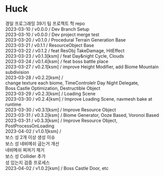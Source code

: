 # Huck       
       
경일 프로그래밍 39기 팀 프로젝트 헉 repo        
2023-03-10 / v0.0.0 / Dev Branch Setup      
2023-03-10 / v0.0.0 / Dev project merge test      
2023-03-20 / v0.1.0 / Procedural Terrain Generation Base       
2023-03-21 / v0.1.1 / ResourceObject Base       
2023-03-22 / v0.1.2 / feat ResObj TakeDamage, HitEffect      
2023-03-23 / v0.1.3[ksm] / feat Day&night Cycle, Clouds        
2023-03-24 / v0.1.4[ksm] / feat boss battle place      
2023-03-27 / v0.2.1[ksm] / improve Height Modifier, add Biome Mountain subdivision        
2023-03-28 / v0.2.2[ksm] /      
change texture each biome, TimeControlelr Day Night Delegate,      
Boss Castle Optimization, Destructible Object       
2023-03-29 / v0.2.3[ksm] / Loading Scene       
2023-03-30 / v0.2.4[ksm] / Improve Loading Scene, navmesh bake at runtime        
2023-03-30 / v0.3.1[ksm] / Improve Resource Object      
2023-03-31 / v0.3.2[ksm] / Biome Generator, Ooze Based, Voronoi Based       
2023-03-31 / v0.3.3[ksm] / Improve Resource Object, PostProcessOnLoading       
2023-04-02 / v1.0.1[ksm] /      
보스 성 2개 이상 생성 이슈     
보스 성 네비메쉬 굽는거 개선     
네비메쉬 찌꺼기 제거     
보스 성 Collider 추가     
성 있는지 검증 프로세스    
2023-04-02 / v1.0.2[ksm] / Boss Castle Door, etc                